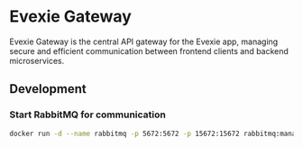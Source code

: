 # Evexie Gateway

Evexie Gateway is the central API gateway for the Evexie app, managing secure and efficient communication between frontend clients and backend microservices.

## Development

### Start RabbitMQ for communication

```bash
docker run -d --name rabbitmq -p 5672:5672 -p 15672:15672 rabbitmq:management
```
